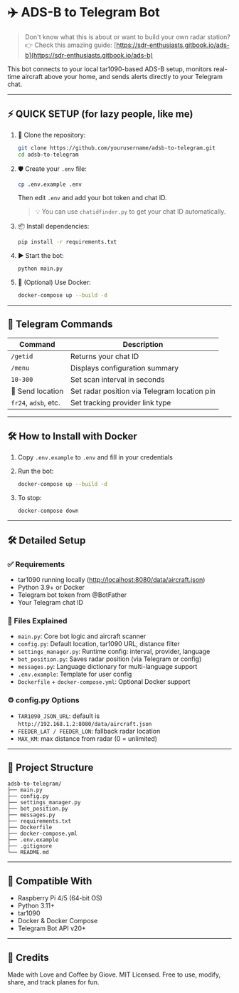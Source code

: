 # ✈️ ADS-B to Telegram Bot

> Don't know what this is about or want to build your own radar station?
> 👉 Check this amazing guide: [https://sdr-enthusiasts.gitbook.io/ads-b](https://sdr-enthusiasts.gitbook.io/ads-b)

This bot connects to your local tar1090-based ADS-B setup, monitors real-time aircraft above your home, and sends alerts directly to your Telegram chat.

---

## ⚡ QUICK SETUP (for lazy people, like me)

1. 🚀 Clone the repository:

   ```bash
   git clone https://github.com/yourusername/adsb-to-telegram.git
   cd adsb-to-telegram
   ```

2. 🛡️ Create your `.env` file:

   ```bash
   cp .env.example .env
   ```

   Then edit `.env` and add your bot token and chat ID.

   > 💡 You can use `chatidfinder.py` to get your chat ID automatically.

3. 📦 Install dependencies:

   ```bash
   pip install -r requirements.txt
   ```

4. ▶️ Start the bot:

   ```bash
   python main.py
   ```

5. 🐳 (Optional) Use Docker:

   ```bash
   docker-compose up --build -d
   ```

---

## 📄 Telegram Commands

| Command              | Description                                  |
| -------------------- | -------------------------------------------- |
| `/getid`             | Returns your chat ID                         |
| `/menu`              | Displays configuration summary               |
| `10-300`             | Set scan interval in seconds                 |
| 📌 Send location     | Set radar position via Telegram location pin |
| `fr24`, `adsb`, etc. | Set tracking provider link type              |

---

## 🛠️ How to Install with Docker

1. Copy `.env.example` to `.env` and fill in your credentials
2. Run the bot:

   ```bash
   docker-compose up --build -d
   ```
3. To stop:

   ```bash
   docker-compose down
   ```

---

## 🛠️ Detailed Setup

### ✅ Requirements

* tar1090 running locally ([http://localhost:8080/data/aircraft.json](http://localhost:8080/data/aircraft.json))
* Python 3.9+ or Docker
* Telegram bot token from @BotFather
* Your Telegram chat ID

### 📁 Files Explained

* `main.py`: Core bot logic and aircraft scanner
* `config.py`: Default location, tar1090 URL, distance filter
* `settings_manager.py`: Runtime config: interval, provider, language
* `bot_position.py`: Saves radar position (via Telegram or config)
* `messages.py`: Language dictionary for multi-language support
* `.env.example`: Template for user config
* `Dockerfile` + `docker-compose.yml`: Optional Docker support

### ⚙️ config.py Options

* `TAR1090_JSON_URL`: default is `http://192.168.1.2:8080/data/aircraft.json`
* `FEEDER_LAT / FEEDER_LON`: fallback radar location
* `MAX_KM`: max distance from radar (0 = unlimited)

---

## 📂 Project Structure

```
adsb-to-telegram/
├── main.py
├── config.py
├── settings_manager.py
├── bot_position.py
├── messages.py
├── requirements.txt
├── Dockerfile
├── docker-compose.yml
├── .env.example
├── .gitignore
└── README.md
```

---

## 🧪 Compatible With

* Raspberry Pi 4/5 (64-bit OS)
* Python 3.11+
* tar1090
* Docker & Docker Compose
* Telegram Bot API v20+

---

## 🙌 Credits

Made with Love and Coffee by Giove.
MIT Licensed.
Free to use, modify, share, and track planes for fun.
